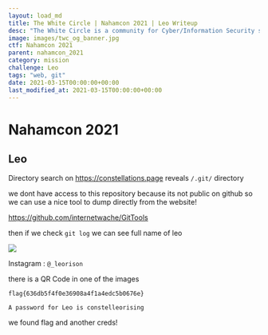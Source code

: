 ```yaml
---
layout: load_md
title: The White Circle | Nahamcon 2021 | Leo Writeup
desc: "The White Circle is a community for Cyber/Information Security students, enthusiasts and professionals. You can discuss anything related to Security, share your knowledge with others, get help when you need it and proceed further in your journey with amazing people from all over the world."
image: images/twc_og_banner.jpg
ctf: Nahamcon 2021
parent: nahamcon_2021
category: mission
challenge: Leo
tags: "web, git"
date: 2021-03-15T00:00:00+00:00
last_modified_at: 2021-03-15T00:00:00+00:00
---
```


<h1 class="heading card-title white-text">Nahamcon 2021</h1>

## Leo

Directory search on https://constellations.page reveals `/.git/` directory

we dont have access to this repository because its not public on github so we can use a nice tool to dump directly from the website!

https://github.com/internetwache/GitTools

then if we check `git log` we can see full name of leo

![](https://i.imgur.com/R8hJZXS.png)

Instagram : `@_leorison`

there is a QR Code in one of the images 

```
flag{636db5f4f0e36908a4f1a4edc5b0676e} 
    
A password for Leo is constelleorising
```

we found flag and another creds!

